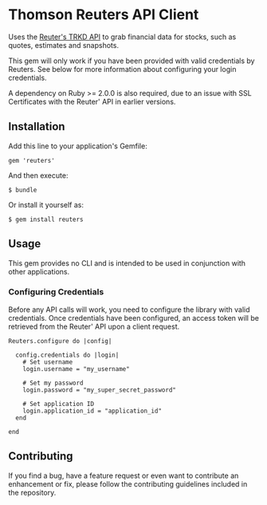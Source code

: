 # Thomson Reuters API Client

Uses the [Reuter's TRKD API](http://thomsonreuters.com/knowledge-direct/) to grab financial data for stocks, such as quotes, estimates and snapshots.

This gem will only work if you have been provided with valid credentials by Reuters. See below for more information about configuring your login credentials.

A dependency on Ruby >= 2.0.0 is also required, due to an issue with SSL Certificates with the Reuter' API in earlier versions.

## Installation

Add this line to your application's Gemfile:

    gem 'reuters'

And then execute:

    $ bundle

Or install it yourself as:

    $ gem install reuters

## Usage

This gem provides no CLI and is intended to be used in conjunction with other applications.

### Configuring Credentials

Before any API calls will work, you need to configure the library with valid credentials. Once credentials have been configured, an access token will be retrieved from the Reuter' API upon a client request.

```
Reuters.configure do |config|

  config.credentials do |login|
    # Set username
    login.username = "my_username"

    # Set my password
    login.password = "my_super_secret_password"

    # Set application ID
    login.application_id = "application_id"
  end

end
```

## Contributing

If you find a bug, have a feature request or even want to contribute an enhancement or fix, please follow the contributing guidelines included in the repository.
